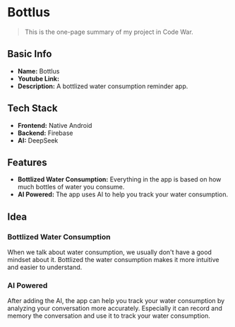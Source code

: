 # Bottlus

> This is the one-page summary of my project in Code War.

## Basic Info

- **Name:** Bottlus
- **Youtube Link:** 
- **Description:** A bottlized water consumption reminder app.

## Tech Stack

- **Frontend:** Native Android
- **Backend:** Firebase
- **AI:** DeepSeek

## Features

- **Bottlized Water Consumption:** Everything in the app is based on how much bottles of water you consume.
- **AI Powered:** The app uses AI to help you track your water consumption.

## Idea

### Bottlized Water Consumption

When we talk about water consumption, we usually don't have a good mindset about it. Bottlized the water consumption makes it more intuitive and easier to understand.

### AI Powered

After adding the AI, the app can help you track your water consumption by analyzing your conversation more accurately. Especially it can record and memory the conversation and use it to track your water consumption.

